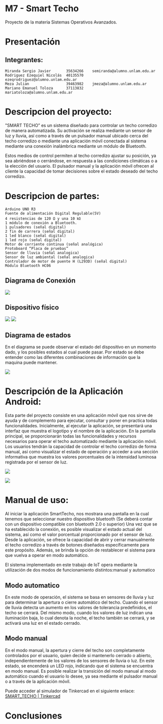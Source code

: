 # M7 - Smart Techo

Proyecto de la materia Sistemas Operativos Avanzados.

# Presentación

  ## Integrantes:   

    Miranda Sergio Javier       35634266    semiranda@alumno.unlam.edu.ar
    Rodriguez Ezequiel Nicolás  40135570    ezeqrodriguez@alumno.unlam.edu.ar
    Meza Julian                 39463982    jmeza@alumno.unlam.edu.ar
    Mariano Emanuel Toloza      37113832    mariatoloza@alumno.unlam.edu.ar


# Descripcion del proyecto:

  "SMART TECHO” es un sistema diseñado para controlar un techo corredizo de manera automatizada. Su activación se realiza mediante un sensor de luz y lluvia, así como a través de un pulsador manual ubicado cerca del techo corredizo o mediante una aplicación móvil conectada al sistema mediante una conexión inalámbrica mediante un módulo de Bluetooth. 
  
  Estos medios de control permiten al techo corredizo ajustar su posición, ya sea abriéndose o cerrándose, en respuesta a las condiciones climáticas o a la elección del usuario. El pulsador manual y la aplicación móvil ofrecen al cliente la capacidad de tomar decisiones sobre el estado deseado del techo corredizo.


# Descripcion de partes:

  	Arduino UNO R3
	Fuente de alimentación Digital Regulable(5V)
	4 resistencias de 120 Ω y una 10 ㏀
	1 módulo de conexión a Bluetooth.
	1 pulsadores (señal digital)
	2 fin de carrera (señal digital)
	1 led blanco (señal digital)
	1 led rojo (señal digital)
	Motor de corriente continua (señal analógica)  
	Protoboard “Placa de pruebas”
	Sensor de lluvia (señal analogica)
	Sensor de luz ambiental (señal analogica)
	Controlador de motor de puente H (L293D) (señal digital)
    Módulo Bluetooth HC06

 
  ## Diagrama de Conexión
  ![](/diagramas/conexiones_01.png)
  
  ## Dispositivo físico
  ![](/diagramas/fisico_01.png)
  ![](/diagramas/fisico_02.png)
  

## Diagrama de estados
En el diagrama se puede observar el estado del dispositivo en un momento dado, y los posibles estados al cual puede pasar. Por estado se debe entender como las diferentes combinaciones de información que la maquina puede mantener.

![](/diagramas/máquina_de_estado_01.png)




# Descripción de la Aplicación Android:
Esta parte del proyecto consiste en una aplicación móvil que nos sirve de ayuda y de complemento para ejecutar, consultar y poner en practica todas funcionalidades. 
Inicialmente, al ejecutar la aplicación, se presentará una interfaz que muestra el logotipo y el nombre de la aplicación. En la pantalla principal, se proporcionarán todas las funcionalidades y recursos necesarios para operar el techo automatizado mediante la aplicación móvil. Los usuarios tendrán la capacidad de controlar el techo corredizo de forma manual, así como visualizar el estado de operación y acceder a una sección informativa que muestra los valores porcentuales de la intensidad luminosa registrada por el sensor de luz.

![](/diagramas/app_01.jpg)


![](/diagramas/app_02.jpg)






# Manual de uso:
Al iniciar la aplicación SmartTecho, nos mostrara una pantalla en la cual tenemos que seleccionar nuestro dispositivo bluetooth (Se deberá contar con un dispositivo compatible con bluetooth 2.0 o superior)
Una vez que se ha establecido la conexión, es posible visualizar el estado actual del sistema, así como el valor porcentual proporcionado por el sensor de luz. Desde la aplicación, se ofrece la capacidad de abrir y cerrar manualmente el techo corredizo a través de botones diseñados específicamente para este propósito. Además, se brinda la opción de restablecer el sistema para que vuelva a operar en modo automático.

El sistema implementado en este trabajo de IoT opera mediante la utilización de dos modos de funcionamiento distintos:manual y automatico

## Modo automatico
En este modo de operación, el sistema se basa en sensores de lluvia y luz para determinar la apertura o cierre automático del techo. Cuando el sensor de lluvia detecta un aumento en los valores de tolerancia predefinidos, el techo se cerrará. Del mismo modo, cuando los valores de luz indican una iluminación baja, lo cual denota la noche, el techo también se cerrará, y se activará una luz en el estado cerrado.


## Modo manual
En el modo manual, la apertura y cierre del techo son completamente controlados por el usuario, quien decide si mantenerlo cerrado o abierto, independientemente de los valores de los sensores de lluvia o luz. En este estado, se encenderá un LED rojo, indicando que el sistema se encuentra en modo manual.
Es posible realizar la transición del modo manual al modo automático cuando el usuario lo desee, ya sea mediante el pulsador manual o a través de la aplicación móvil.

Puede acceder al simulador de Tinkercad en el siguiente enlace: 
[SMART_TECHO | Tinkercad ](https://www.tinkercad.com/things/joPthXBBa8I)




# Conclusiones




